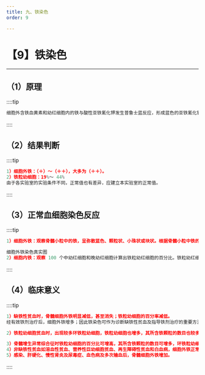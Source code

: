 ```yaml
---
title: 九、铁染色
order: 9

---
```


# 【9】铁染色

<kaodian :text="'血液学检验记忆卡'" />

<!-- ###### 第四章 血细胞化学染色的临床应用

> 临床血液学检验 -->

<beitiX/>

---

## （1）原理

<son :text="'血液学检验记忆卡'" text1="（1）原理" :textOption="[['掌握','基础知识','相关专业知识'],['掌握','基础知识','相关专业知识'],['掌握','基础知识','相关专业知识']]" />

::::tip

```js
细胞外含铁血黄素和幼红细胞内的铁与酸性亚铁氰化钾发生普鲁士蓝反应，形成蓝色的亚铁氰化铁沉淀，定位于含铁的部位。
```

::::

## （2）结果判断

<son :text="'血液学检验记忆卡'" text1="（2）结果判断" :textOption="[['掌握','专业知识','专业实践能力'],['掌握','相关专业知识','专业知识'],['掌握','专业知识','专业实践能力']]" />

::::tip

```js
1）细胞外铁：（＋）～（＋＋），大多为（＋＋）。
2）铁粒幼细胞：19%～ 44%
由于各实验室的实验条件不同，正常值也有差异，应建立本实验室的正常值。
```

::::

## （3）正常血细胞染色反应

<son :text="'血液学检验记忆卡'" text1="（3）正常血细胞染色反应" :textOption="[['掌握','相关专业知识','专业知识'],['掌握','基础知识','专业知识'],['掌握','相关专业知识','专业知识']]" />

::::tip

```js
1）细胞外铁：观察骨髓小粒中的铁，呈弥散蓝色、颗粒状、小珠状或块状。根据骨髓小粒中铁的存在方式及量将细胞外铁分为（－）、（＋）、（＋＋）、（＋＋＋）、（＋＋＋＋）。

细胞外铁染色真实图
2）细胞内铁：观察 100 个中幼红细胞和晚幼红细胞计算出铁粒幼红细胞的百分比。铁粒幼红细胞是指胞质中出现蓝色铁颗粒的幼红细胞，根据蓝色铁颗粒多少、粗细分为 Ⅰ 型、Ⅱ 型、Ⅲ 型、Ⅳ 型及环形铁粒幼红细胞。环形铁粒幼红细胞是指幼红细胞胞质内蓝色在 6 颗以上，围绕核周 1/2 以上者。成熟红细胞中出现铁颗粒称为铁粒红细胞。
```

::::

## （4）临床意义

<son :text="'血液学检验记忆卡'" text1="（4）临床意义" :textOption="[['掌握','专业知识','专业实践能力'],['掌握','专业知识','专业实践能力'],['熟练掌握','专业知识','专业实践能力']]" />

::::tip

```js
1）缺铁性贫血时，骨髓细胞外铁明显减低，甚至消失；铁粒幼细胞的百分率减低。
经有效铁剂治疗后，细胞外铁增多；因此铁染色可作为诊断缺铁性贫血及指导铁剂治疗的重要方法。

2）铁粒幼细胞贫血时，出现较多环铁粒幼细胞，铁粒幼细胞也增多，其所含铁颗粒的数目也较多，颗粒也粗大，有时还可见铁粒红细胞。因此本染色可作为诊断铁粒幼细胞性贫血的重要方法。

3）骨髓增生异常综合征时铁粒幼细胞的百分比可增高，其所含铁颗粒的数目可增多，环铁粒幼细胞常见。在铁粒幼细胞难治性贫血，环铁粒幼细胞在 15%以上。
4）非缺铁性贫血如溶血性贫血、营养性巨幼细胞贫血、再生障碍性贫血和白血病，细胞外铁正常或增高，铁粒幼细胞正常或增高。
5）感染、肝硬化、慢性肾炎及尿毒症、血色病及多次输血后，骨髓细胞外铁增加。
```

::::

<!-- 三种常用细胞化学染色在鉴别急性白血病类型中应用
———————————————————————————————

化学染色 急粒白血病 急单白血病 急淋白血病

POX 分化差的原始细胞 （－）～（＋） （－） （－）～（＋）
分化好的原始细胞 （＋）～（＋＋＋）
PAS（－）或（＋） （－）或（＋）弥漫性 （＋）成块或颗
弥漫性淡红色 淡红色或颗粒状 粒状
α-NAE（－）-（＋） （＋）其活性 （－）氟化钠抑制不敏感 被氟化钠抑制 -->
